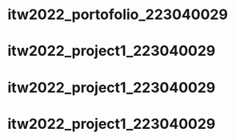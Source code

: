 # itw2022_portofolio_223040029
# itw2022_project1_223040029
# itw2022_project1_223040029
# itw2022_project1_223040029
